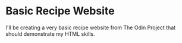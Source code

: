 # Basic Recipe Website

I'll be creating a very basic recipe website from The Odin Project that should demonstrate my HTML skills.